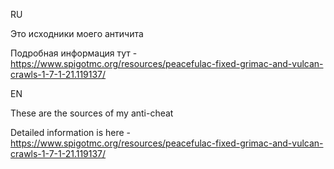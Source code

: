 RU

Это исходники моего античита

Подробная информация тут - https://www.spigotmc.org/resources/peacefulac-fixed-grimac-and-vulcan-crawls-1-7-1-21.119137/

EN

These are the sources of my anti-cheat

Detailed information is here - https://www.spigotmc.org/resources/peacefulac-fixed-grimac-and-vulcan-crawls-1-7-1-21.119137/

